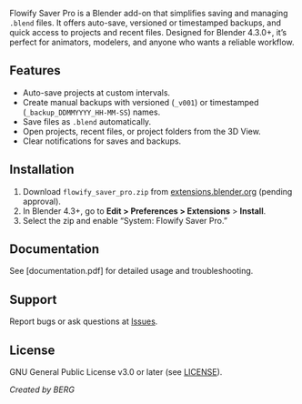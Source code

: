 Flowify Saver Pro is a Blender add-on that simplifies saving and managing `.blend` files. It offers auto-save, versioned or timestamped backups, and quick access to projects and recent files. Designed for Blender 4.3.0+, it’s perfect for animators, modelers, and anyone who wants a reliable workflow.

## Features
- Auto-save projects at custom intervals.
- Create manual backups with versioned (`_v001`) or timestamped (`_backup_DDMMYYYY_HH-MM-SS`) names.
- Save files as `.blend` automatically.
- Open projects, recent files, or project folders from the 3D View.
- Clear notifications for saves and backups.

## Installation
1. Download `flowify_saver_pro.zip` from [extensions.blender.org](https://extensions.blender.org) (pending approval).
2. In Blender 4.3+, go to **Edit > Preferences > Extensions** > **Install**.
3. Select the zip and enable “System: Flowify Saver Pro.”

## Documentation
See [documentation.pdf] for detailed usage and troubleshooting.

## Support
Report bugs or ask questions at [Issues](https://github.com/Beragragui/flowify-saver-pro/issues).

## License
GNU General Public License v3.0 or later (see [LICENSE](LICENSE)).

*Created by BERG*

